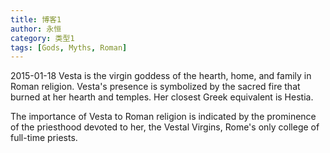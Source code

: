```yaml
---
title: 博客1
author: 永恒
category: 类型1
tags: [Gods, Myths, Roman]
---
```

2015-01-18
Vesta is the virgin goddess of the hearth, home, and family in Roman religion. Vesta's presence is symbolized by the sacred fire that burned at her hearth and temples. Her closest Greek equivalent is Hestia.

The importance of Vesta to Roman religion is indicated by the prominence of the priesthood devoted to her, the Vestal Virgins, Rome's only college of full-time priests.
